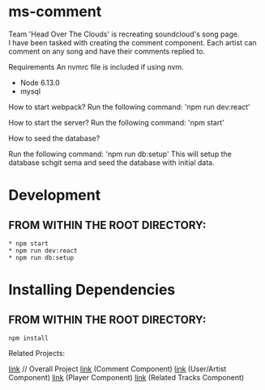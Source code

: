 # ms-comment
Team 'Head Over The Clouds' is recreating soundcloud's song page.  
I have been tasked with creating the comment component. Each artist
can comment on any song and have their comments replied to.

Requirements
An nvmrc file is included if using nvm.
* Node 6.13.0
* mysql

How to start webpack?
Run the following command: 'npm run dev:react'

How to start the server? 
Run the following command: 'npm start'

How to seed the database?

Run the following command: 'npm run db:setup'
This will setup the database schgit sema and seed the database with initial data.

# Development

## FROM WITHIN THE ROOT DIRECTORY:

```
* npm start
* npm run dev:react
* npm run db:setup

```

# Installing Dependencies

## FROM WITHIN THE ROOT DIRECTORY:

`npm install`

Related Projects:

[link](https://github.com/HITC-01) // Overall Project
[link](https://github.com/HITC-01/ms-comment) (Comment Component)
[link](https://github.com/HITC-01/GK-user) (User/Artist Component)
[link](https://github.com/HITC-01/lf-player) (Player Component)
[link](https://github.com/HITC-01/BP-related_tracks) (Related Tracks Component)

